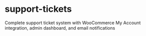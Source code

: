 # support-tickets
Complete support ticket system with WooCommerce My Account integration, admin dashboard, and email notifications

